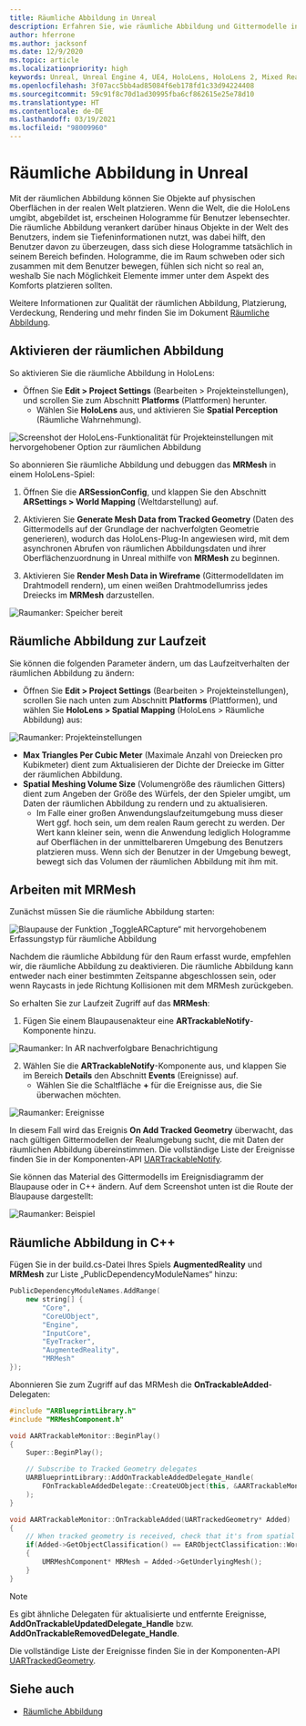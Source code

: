 ```yaml
---
title: Räumliche Abbildung in Unreal
description: Erfahren Sie, wie räumliche Abbildung und Gittermodelle in Unreal-Mixed Reality-Anwendungen für HoloLens-Geräte verwendet werden.
author: hferrone
ms.author: jacksonf
ms.date: 12/9/2020
ms.topic: article
ms.localizationpriority: high
keywords: Unreal, Unreal Engine 4, UE4, HoloLens, HoloLens 2, Mixed Reality, Entwicklung, Features, Dokumentation, Leitfäden, Hologramme, räumliche Abbildung, Mixed Reality-Headset Windows Mixed Reality-Headset, Virtual Reality-Headset
ms.openlocfilehash: 3f07acc5bb4ad85084f6eb178fd1c33d94224408
ms.sourcegitcommit: 59c91f8c70d1ad30995fba6cf862615e25e78d10
ms.translationtype: HT
ms.contentlocale: de-DE
ms.lasthandoff: 03/19/2021
ms.locfileid: "98009960"
---
```

# <a name="spatial-mapping-in-unreal"></a>Räumliche Abbildung in Unreal

Mit der räumlichen Abbildung können Sie Objekte auf physischen Oberflächen in der realen Welt platzieren. Wenn die Welt, die die HoloLens umgibt, abgebildet ist, erscheinen Hologramme für Benutzer lebensechter. Die räumliche Abbildung verankert darüber hinaus Objekte in der Welt des Benutzers, indem sie Tiefeninformationen nutzt, was dabei hilft, den Benutzer davon zu überzeugen, dass sich diese Hologramme tatsächlich in seinem Bereich befinden. Hologramme, die im Raum schweben oder sich zusammen mit dem Benutzer bewegen, fühlen sich nicht so real an, weshalb Sie nach Möglichkeit Elemente immer unter dem Aspekt des Komforts platzieren sollten.

Weitere Informationen zur Qualität der räumlichen Abbildung, Platzierung, Verdeckung, Rendering und mehr finden Sie im Dokument [Räumliche Abbildung](../../design/spatial-mapping.md).

## <a name="enabling-spatial-mapping"></a>Aktivieren der räumlichen Abbildung

So aktivieren Sie die räumliche Abbildung in HoloLens:
- Öffnen Sie **Edit > Project Settings** (Bearbeiten > Projekteinstellungen), und scrollen Sie zum Abschnitt **Platforms** (Plattformen) herunter.    
    + Wählen Sie **HoloLens** aus, und aktivieren Sie **Spatial Perception** (Räumliche Wahrnehmung).

![Screenshot der HoloLens-Funktionalität für Projekteinstellungen mit hervorgehobener Option zur räumlichen Abbildung](images/unreal-spatial-mapping-img-01.png)

So abonnieren Sie räumliche Abbildung und debuggen das **MRMesh** in einem HoloLens-Spiel:
1. Öffnen Sie die **ARSessionConfig**, und klappen Sie den Abschnitt **ARSettings > World Mapping** (Weltdarstellung) auf. 

2. Aktivieren Sie **Generate Mesh Data from Tracked Geometry** (Daten des Gittermodells auf der Grundlage der nachverfolgten Geometrie generieren), wodurch das HoloLens-Plug-In angewiesen wird, mit dem asynchronen Abrufen von räumlichen Abbildungsdaten und ihrer Oberflächenzuordnung in Unreal mithilfe von **MRMesh** zu beginnen. 
3. Aktivieren Sie **Render Mesh Data in Wireframe** (Gittermodelldaten im Drahtmodell rendern), um einen weißen Drahtmodellumriss jedes Dreiecks im **MRMesh** darzustellen. 

![Raumanker: Speicher bereit](images/unreal-spatialmapping-arsettings.PNG)


## <a name="spatial-mapping-at-runtime"></a>Räumliche Abbildung zur Laufzeit
Sie können die folgenden Parameter ändern, um das Laufzeitverhalten der räumlichen Abbildung zu ändern:

- Öffnen Sie **Edit > Project Settings** (Bearbeiten > Projekteinstellungen), scrollen Sie nach unten zum Abschnitt **Platforms** (Plattformen), und wählen Sie **HoloLens > Spatial Mapping** (HoloLens > Räumliche Abbildung) aus: 

![Raumanker: Projekteinstellungen](images/unreal-spatialmapping-projectsettings.PNG)

- **Max Triangles Per Cubic Meter** (Maximale Anzahl von Dreiecken pro Kubikmeter) dient zum Aktualisieren der Dichte der Dreiecke im Gitter der räumlichen Abbildung.  
- **Spatial Meshing Volume Size** (Volumengröße des räumlichen Gitters) dient zum Angeben der Größe des Würfels, der den Spieler umgibt, um Daten der räumlichen Abbildung zu rendern und zu aktualisieren.  
    + Im Falle einer großen Anwendungslaufzeitumgebung muss dieser Wert ggf. hoch sein, um dem realen Raum gerecht zu werden. Der Wert kann kleiner sein, wenn die Anwendung lediglich Hologramme auf Oberflächen in der unmittelbareren Umgebung des Benutzers platzieren muss. Wenn sich der Benutzer in der Umgebung bewegt, bewegt sich das Volumen der räumlichen Abbildung mit ihm mit. 

## <a name="working-with-mrmesh"></a>Arbeiten mit MRMesh

Zunächst müssen Sie die räumliche Abbildung starten:

![Blaupause der Funktion „ToggleARCapture“ mit hervorgehobenem Erfassungstyp für räumliche Abbildung](images/unreal-spatial-mapping-img-02.png)

Nachdem die räumliche Abbildung für den Raum erfasst wurde, empfehlen wir, die räumliche Abbildung zu deaktivieren.  Die räumliche Abbildung kann entweder nach einer bestimmten Zeitspanne abgeschlossen sein, oder wenn Raycasts in jede Richtung Kollisionen mit dem MRMesh zurückgeben.

So erhalten Sie zur Laufzeit Zugriff auf das **MRMesh**:
1. Fügen Sie einem Blaupausenakteur eine **ARTrackableNotify**-Komponente hinzu. 

![Raumanker: In AR nachverfolgbare Benachrichtigung](images/unreal-spatialmapping-artrackablenotify.PNG)

2. Wählen Sie die **ARTrackableNotify**-Komponente aus, und klappen Sie im Bereich **Details** den Abschnitt **Events** (Ereignisse) auf. 
    - Wählen Sie die Schaltfläche **+** für die Ereignisse aus, die Sie überwachen möchten. 

![Raumanker: Ereignisse](images/unreal-spatialmapping-events.PNG)

In diesem Fall wird das Ereignis **On Add Tracked Geometry** überwacht, das nach gültigen Gittermodellen der Realumgebung sucht, die mit Daten der räumlichen Abbildung übereinstimmen. Die vollständige Liste der Ereignisse finden Sie in der Komponenten-API [UARTrackableNotify](https://docs.unrealengine.com/API/Runtime/AugmentedReality/UARTrackableNotifyComponent/index.html). 

Sie können das Material des Gittermodells im Ereignisdiagramm der Blaupause oder in C++ ändern. Auf dem Screenshot unten ist die Route der Blaupause dargestellt: 

![Raumanker: Beispiel](images/unreal-spatialmapping-example.PNG)

## <a name="spatial-mapping-in-c"></a>Räumliche Abbildung in C++

Fügen Sie in der build.cs-Datei Ihres Spiels **AugmentedReality** und **MRMesh** zur Liste „PublicDependencyModuleNames“ hinzu:

```cpp
PublicDependencyModuleNames.AddRange(
    new string[] {
        "Core",
        "CoreUObject",
        "Engine",
        "InputCore",    
        "EyeTracker",
        "AugmentedReality",
        "MRMesh"
});
```

Abonnieren Sie zum Zugriff auf das MRMesh die **OnTrackableAdded**-Delegaten:

```cpp
#include "ARBlueprintLibrary.h"
#include "MRMeshComponent.h"

void AARTrackableMonitor::BeginPlay()
{
    Super::BeginPlay();

    // Subscribe to Tracked Geometry delegates
    UARBlueprintLibrary::AddOnTrackableAddedDelegate_Handle(
        FOnTrackableAddedDelegate::CreateUObject(this, &AARTrackableMonitor::OnTrackableAdded)
    );
}

void AARTrackableMonitor::OnTrackableAdded(UARTrackedGeometry* Added)
{
    // When tracked geometry is received, check that it's from spatial mapping
    if(Added->GetObjectClassification() == EARObjectClassification::World)
    {
        UMRMeshComponent* MRMesh = Added->GetUnderlyingMesh();
    }
}
```

> [!NOTE]
> Es gibt ähnliche Delegaten für aktualisierte und entfernte Ereignisse, **AddOnTrackableUpdatedDelegate_Handle** bzw. **AddOnTrackableRemovedDelegate_Handle**.
>
> Die vollständige Liste der Ereignisse finden Sie in der Komponenten-API [UARTrackedGeometry](https://docs.unrealengine.com/API/Runtime/AugmentedReality/UARTrackedGeometry/index.html).

## <a name="see-also"></a>Siehe auch
* [Räumliche Abbildung](../../design/spatial-mapping.md)
